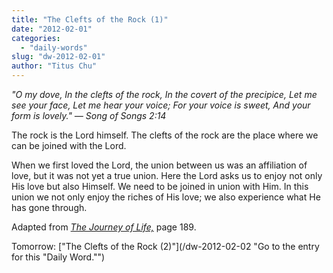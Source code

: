 ```yaml
---
title: "The Clefts of the Rock (1)"
date: "2012-02-01"
categories: 
  - "daily-words"
slug: "dw-2012-02-01"
author: "Titus Chu"
---
```


_"O my dove, In the clefts of the rock, In the covert of the precipice, Let me see your face, Let me hear your voice; For your voice is sweet, And your form is lovely." — Song of Songs 2:14_

The rock is the Lord himself. The clefts of the rock are the place where we can be joined with the Lord.

When we first loved the Lord, the union between us was an affiliation of love, but it was not yet a true union. Here the Lord asks us to enjoy not only His love but also Himself. We need to be joined in union with Him. In this union we not only enjoy the riches of His love; we also experience what He has gone through.

Adapted from _[The Journey of Life,](/book-journey "Go to the listing for this book.")_ page 189.

Tomorrow: ["The Clefts of the Rock (2)"](/dw-2012-02-02 "Go to the entry for this "Daily Word."")

